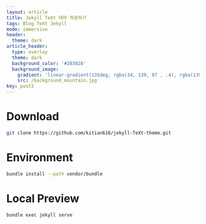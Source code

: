 ```yaml
---
layout: article
title: Jekyll TeXt 테마 적용하기
tags: Blog TeXt Jekyll
mode: immersive
header:
  theme: dark
article_header:
  type: overlay
  theme: dark
  background_color: '#203028'
  background_image:
    gradient: 'linear-gradient(135deg, rgba(34, 139, 87 , .4), rgba(139, 34, 139, .4))'
    src: /background_mountain.jpg
key: post2
---
```




<!--more-->

# Download

```bash
git clone https://github.com/kitian616/jekyll-TeXt-theme.git
```



# Environment

```bash
bundle install --path vendor/bundle
```



# Local Preview

```bash
bundle exec jekyll serve
```





